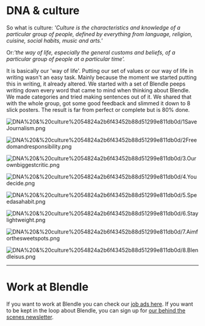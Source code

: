 # DNA & culture

So what is culture: *'Culture is the characteristics and knowledge of a particular group of people, defined by everything from language, religion, cuisine, social habits, music and arts.'*

Or:*'the way of life, especially the general customs and beliefs, of a particular group of people at a particular time'.*

It is basically our 'way of life'. Putting our set of values or our way of life in writing wasn't an easy task. Mainly because the moment we started putting this in writing, it already altered. We started with a set of Blendle peeps writing down every word that came to mind when thinking about Blendle. We made categories and tried making sentences out of it. We shared that with the whole group, got some good feedback and slimmed it down to 8 slick posters. The result is far from perfect or complete but is 80% done.

![DNA%20&%20culture%2054824a2b6f43452b88d51299e811db0d/1SaveJournalism.png](DNA%20&%20culture%2054824a2b6f43452b88d51299e811db0d/1SaveJournalism.png)

![DNA%20&%20culture%2054824a2b6f43452b88d51299e811db0d/2Freedomandresponsibility.png](DNA%20&%20culture%2054824a2b6f43452b88d51299e811db0d/2Freedomandresponsibility.png)

![DNA%20&%20culture%2054824a2b6f43452b88d51299e811db0d/3.Ourownbiggestcritic.png](DNA%20&%20culture%2054824a2b6f43452b88d51299e811db0d/3.Ourownbiggestcritic.png)

![DNA%20&%20culture%2054824a2b6f43452b88d51299e811db0d/4.Youdecide.png](DNA%20&%20culture%2054824a2b6f43452b88d51299e811db0d/4.Youdecide.png)

![DNA%20&%20culture%2054824a2b6f43452b88d51299e811db0d/5.Speedasahabit.png](DNA%20&%20culture%2054824a2b6f43452b88d51299e811db0d/5.Speedasahabit.png)

![DNA%20&%20culture%2054824a2b6f43452b88d51299e811db0d/6.Staylightweight.png](DNA%20&%20culture%2054824a2b6f43452b88d51299e811db0d/6.Staylightweight.png)

![DNA%20&%20culture%2054824a2b6f43452b88d51299e811db0d/7.Aimforthesweetspots.png](DNA%20&%20culture%2054824a2b6f43452b88d51299e811db0d/7.Aimforthesweetspots.png)

![DNA%20&%20culture%2054824a2b6f43452b88d51299e811db0d/8.Blendleisus.png](DNA%20&%20culture%2054824a2b6f43452b88d51299e811db0d/8.Blendleisus.png)

---

# Work at Blendle

If you want to work at Blendle you can check our [job ads here](https://blendle.homerun.co/). If you want to be kept in the loop about Blendle, you can sign up for [our behind the scenes newsletter](https://blendle.homerun.co/yes-keep-me-posted/tr/apply?token=8092d4128c306003d97dd3821bad06f2).